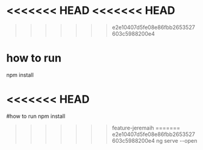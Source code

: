 <<<<<<< HEAD
<<<<<<< HEAD
=======
>>>>>>> e2e10407d5fe08e86fbb2653527603c5988200e4
# how to run

npm install 

<<<<<<< HEAD
=======
#how to run
npm install 
>>>>>>> feature-jeremaih
=======
>>>>>>> e2e10407d5fe08e86fbb2653527603c5988200e4
ng serve --open
